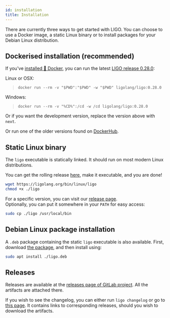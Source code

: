```yaml
---
id: installation
title: Installation
---
```


There are currently three ways to get started with LIGO. You can choose to use a Docker image, a static Linux binary or to install packages for your Debian Linux distribution.

## Dockerised installation (recommended)
If you've [installed 🐳 Docker](https://docs.docker.com/install/), you can run the latest [LIGO release 0.28.0](./changelog.md):

Linux or OSX:
> `docker run --rm -v "$PWD":"$PWD" -w "$PWD" ligolang/ligo:0.28.0`

Windows:
> `docker run --rm -v "%CD%":/cd -w /cd ligolang/ligo:0.28.0`

Or if you want the development version, replace the version above with `next`.

Or run one of the older versions found on [DockerHub](https://hub.docker.com/r/ligolang/ligo/tags).

## Static Linux binary

The `ligo` executable is statically linked. It should run on most modern Linux distributions.

You can get the rolling release [here](https://ligolang.org/bin/linux/ligo), make it executable, and you are done!

```zsh
wget https://ligolang.org/bin/linux/ligo
chmod +x ./ligo
```

For a specific version, you can visit our [release page](https://gitlab.com/ligolang/ligo/-/releases/).  
Optionally, you can put it somewhere in your `PATH` for easy access:

```zsh
sudo cp ./ligo /usr/local/bin
```

## Debian Linux package installation

A `.deb` package containing the static `ligo` executable is also available.
First, download [the package](https://ligolang.org/deb/ligo.deb), and then install using: 

```zsh
sudo apt install ./ligo.deb
```

## Releases

Releases are available at the [releases page of GitLab project](https://gitlab.com/ligolang/ligo/-/releases). All the artifacts are attached there.

If you wish to see the changelog, you can either run `ligo changelog` or go to [this page](https://ligolang.org/docs/next/intro/changelog). It contains links to corresponding releases, should you wish to download the artifacts.
